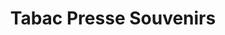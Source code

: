 ---
title: "Tabac Presse Souvenirs"
url: /la-plagne-tarentaise/tabac-presse-souvenirs/
shop: marchand de journaux
---